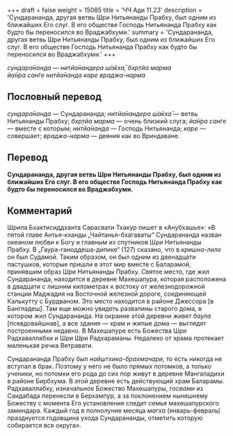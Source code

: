 +++
draft = false
weight = 15085
title = 'ЧЧ Ади 11.23'
description = 'Сундарананда, другая ветвь Шри Нитьянанды Прабху, был одним из ближайших Его слуг. В его обществе Господь Нитьянанда Прабху как будто бы переносился во Враджабхуми.'
summary = 'Сундарананда, другая ветвь Шри Нитьянанды Прабху, был одним из ближайших Его слуг. В его обществе Господь Нитьянанда Прабху как будто бы переносился во Враджабхуми.'
+++

_сундара̄нанда — нитйа̄нандера ш́а̄кха̄, бхр̣тйа марма  
йа̄н̇ра сан̇ге нитйа̄нанда каре враджа-нарма_

## Пословный перевод

_сундара̄нанда_ — Сундарананда; _нитйа̄нандера_ _ш́а̄кха̄_ — ветвь Нитьянанды Прабху; _бхр̣тйа_ _марма_ — очень близкий слуга; _йа̄н̇ра_ _сан̇ге_ — вместе с которым; _нитйа̄нанда_ — Господь Нитьянанда; _каре_ — совершает; _враджа_\-_нарма_ — деяния как во Вриндаване.

## Перевод

**Сундарананда, другая ветвь Шри Нитьянанды Прабху, был одним из ближайших Его слуг. В его обществе Господь Нитьянанда Прабху как будто бы переносился во Враджабхуми.**

## Комментарий

Шрила Бхактисиддханта Сарасвати Тхакур пишет в «Анубхашье»: «В пятой главе Антья-кханды „Чайтанья-бхагаваты“ Сундарананда назван океаном любви к Богу и главным из спутников Шри Нитьянанды Прабху. В „Гаура-ганоддеша-дипике“ (127) сказано, что в _кришна-лиле_ он был Судамой. Таким образом, он был одним из двенадцати пастушков, которые пришли в этот мир вместе с Баларамой, принявшим образ Шри Нитьянанды Прабху. Святое место, где жил Сундарананда, находится в деревне Махешапура, которая расположена в двадцати с лишним километрах к востоку от железнодорожной станции Маджадия на Восточной железной дороге, соединяющей Калькутту с Бурдваном. Это место находится в районе Джессора \[в Бангладеш\]. Там еще можно увидеть развалины старого дома, в котором жил Сундарананда. На окраине этой деревни живет _баула_ \[псевдовайшнав\], а все здания — храм и жилые дома — выглядят построенными недавно. В Махешапуре есть Божества Шри Радхаваллабхи и Шри Шри Радхараманы. Недалеко от храма протекает маленькая речка Ветравати.

Сундарананда Прабху был _найштхика-брахмачари,_ то есть никогда не вступал в брак. Поэтому у него не было прямых потомков, а только ученики, но потомки его рода до сих пор живут в деревне Мангаладихи в районе Бирбхума. В этой деревне есть действующий храм Баларамы. Радхаваллабху, изначальное Божество Махешапуры, _госвами_ из Саидабада перенесли в Берхампур, а за поклонением нынешнему Божеству с момента Его установления следит семья махешапурского заминдара. Каждый год в полнолуние месяца _магха_ (январь-февраль) празднуется годовщина ухода Сундарананды, отметить которую собирается вся округа».
